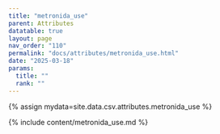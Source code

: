 ```yaml
---
title: "metronida_use"
parent: Attributes
datatable: true
layout: page
nav_order: "110"
permalink: "docs/attributes/metronida_use.html"
date: "2025-03-18"
params:
  title: ""
  rank: ""
---
```

{% assign mydata=site.data.csv.attributes.metronida_use %} 

{% include content/metronida_use.md %}
